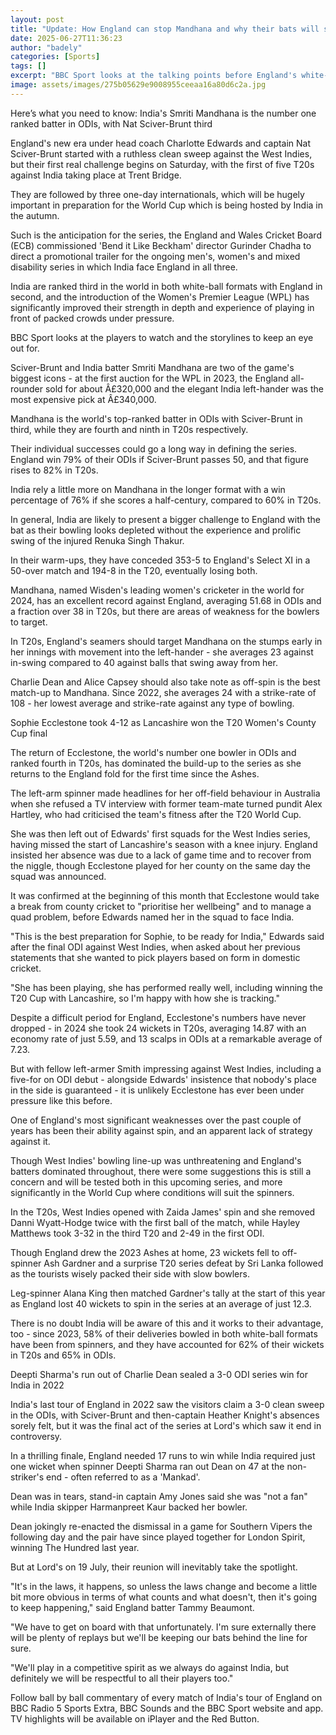 ```yaml
---
layout: post
title: "Update: How England can stop Mandhana and why their bats will stay 'behind the line'"
date: 2025-06-27T11:36:23
author: "badely"
categories: [Sports]
tags: []
excerpt: "BBC Sport looks at the talking points before England's white-ball series against India, including Sophie Ecclestone's return and the reunion of Deepti"
image: assets/images/275b05629e9008955ceeaa16a80d6c2a.jpg
---
```


Here’s what you need to know: India's Smriti Mandhana is the number one ranked batter in ODIs, with Nat Sciver-Brunt third

England's new era under head coach Charlotte Edwards and captain Nat Sciver-Brunt started with a ruthless clean sweep against the West Indies, but their first real challenge begins on Saturday, with the first of five T20s against India taking place at Trent Bridge. 

They are followed by three one-day internationals, which will be hugely important in preparation for the World Cup which is being hosted by India in the autumn. 

Such is the anticipation for the series, the England and Wales Cricket Board (ECB) commissioned 'Bend it Like Beckham' director Gurinder Chadha to direct a promotional trailer for the ongoing men's, women's and mixed disability series in which India face England in all three.

India are ranked third in the world in both white-ball formats with England in second, and the introduction of the Women's Premier League (WPL) has significantly improved their strength in depth and experience of playing in front of packed crowds under pressure. 

BBC Sport looks at the players to watch and the storylines to keep an eye out for.

Sciver-Brunt and India batter Smriti Mandhana are two of the game's biggest icons - at the first auction for the WPL in 2023, the England all-rounder sold for about Â£320,000 and the elegant India left-hander was the most expensive pick at Â£340,000.

Mandhana is the world's top-ranked batter in ODIs with Sciver-Brunt in third, while they are fourth and ninth in T20s respectively. 

Their individual successes could go a long way in defining the series. England win 79% of their ODIs if Sciver-Brunt passes 50, and that figure rises to 82% in T20s.

India rely a little more on Mandhana in the longer format with a win percentage of 76% if she scores a half-century, compared to 60% in T20s. 

In general, India are likely to present a bigger challenge to England with the bat as their bowling looks depleted without the experience and prolific swing of the injured Renuka Singh Thakur.

In their warm-ups, they have conceded 353-5 to England's Select XI in a 50-over match and 194-8 in the T20, eventually losing both.

Mandhana, named Wisden's leading women's cricketer in the world for 2024, has an excellent record against England, averaging 51.68 in ODIs and a fraction over 38 in T20s, but there are areas of weakness for the bowlers to target.

In T20s, England's seamers should target Mandhana on the stumps early in her innings with movement into the left-hander - she averages 23 against in-swing compared to 40 against balls that swing away from her. 

Charlie Dean and Alice Capsey should also take note as off-spin is the best match-up to Mandhana. Since 2022, she averages 24 with a strike-rate of 108 - her lowest average and strike-rate against any type of bowling. 

Sophie Ecclestone took 4-12 as Lancashire won the T20 Women's County Cup final

The return of Ecclestone, the world's number one bowler in ODIs and ranked fourth in T20s, has dominated the build-up to the series as she returns to the England fold for the first time since the Ashes. 

The left-arm spinner made headlines for her off-field behaviour in Australia when she refused a TV interview with former team-mate turned pundit Alex Hartley, who had criticised the team's fitness after the T20 World Cup.

She was then left out of Edwards' first squads for the West Indies series, having missed the start of Lancashire's season with a knee injury. England insisted her absence was due to a lack of game time and to recover from the niggle, though Ecclestone played for her county on the same day the squad was announced.

It was confirmed at the beginning of this month that Ecclestone would take a break from county cricket to "prioritise her wellbeing" and to manage a quad problem, before Edwards named her in the squad to face India. 

"This is the best preparation for Sophie, to be ready for India," Edwards said after the final ODI against West Indies, when asked about her previous statements that she wanted to pick players based on form in domestic cricket. 

"She has been playing, she has performed really well, including winning the T20 Cup with Lancashire, so I'm happy with how she is tracking." 

Despite a difficult period for England, Ecclestone's numbers have never dropped - in 2024 she took 24 wickets in T20s, averaging 14.87 with an economy rate of just 5.59, and 13 scalps in ODIs at a remarkable average of 7.23.

But with fellow left-armer Smith impressing against West Indies, including a five-for on ODI debut - alongside Edwards' insistence that nobody's place in the side is guaranteed - it is unlikely Ecclestone has ever been under pressure like this before.

One of England's most significant weaknesses over the past couple of years has been their ability against spin, and an apparent lack of strategy against it. 

Though West Indies' bowling line-up was unthreatening and England's batters dominated throughout, there were some suggestions this is still a concern and will be tested both in this upcoming series, and more significantly in the World Cup where conditions will suit the spinners.

In the T20s, West Indies opened with Zaida James' spin and she removed Danni Wyatt-Hodge twice with the first ball of the match, while Hayley Matthews took 3-32 in the third T20 and 2-49 in the first ODI. 

Though England drew the 2023 Ashes at home, 23 wickets fell to off-spinner Ash Gardner and a surprise T20 series defeat by Sri Lanka followed as the tourists wisely packed their side with slow bowlers. 

Leg-spinner Alana King then matched Gardner's tally at the start of this year as England lost 40 wickets to spin in the series at an average of just 12.3. 

There is no doubt India will be aware of this and it works to their advantage, too - since 2023, 58% of their deliveries bowled in both white-ball formats have been from spinners, and they have accounted for 62% of their wickets in T20s and 65% in ODIs.

Deepti Sharma's run out of Charlie Dean sealed a 3-0 ODI series win for India in 2022

India's last tour of England in 2022 saw the visitors claim a 3-0 clean sweep in the ODIs, with Sciver-Brunt and then-captain Heather Knight's absences sorely felt, but it was the final act of the series at Lord's which saw it end in controversy. 

In a thrilling finale, England needed 17 runs to win while India required just one wicket when spinner Deepti Sharma ran out Dean on 47 at the non-striker's end - often referred to as a 'Mankad'. 

Dean was in tears, stand-in captain Amy Jones said she was "not a fan" while India skipper Harmanpreet Kaur backed her bowler. 

Dean jokingly re-enacted the dismissal in a game for Southern Vipers the following day and the pair have since played together for London Spirit, winning The Hundred last year.

But at Lord's on 19 July, their reunion will inevitably take the spotlight. 

"It's in the laws, it happens, so unless the laws change and become a little bit more obvious in terms of what counts and what doesn't, then it's going to keep happening," said England batter Tammy Beaumont. 

"We have to get on board with that unfortunately. I'm sure externally there will be plenty of replays but we'll be keeping our bats behind the line for sure.

"We'll play in a competitive spirit as we always do against India, but definitely we will be respectful to all their players too."

Follow ball by ball commentary of every match of India's tour of England on BBC Radio 5 Sports Extra, BBC Sounds and the BBC Sport website and app. TV highlights will be available on iPlayer and the Red Button.

